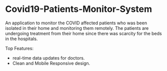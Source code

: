 # Covid19-Patients-Monitor-System

An application to monitor the COVID affected patients who was been isolated in their home and
monitoring them remotely. The patients are undergoing treatment from their home since there was
scarcity for the beds in the hospitals.

Top Features: 
  - real-time data updates for doctors.
  - Clean and Mobile Responsive design.
